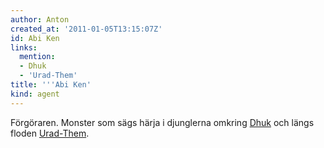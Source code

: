 ```yaml
---
author: Anton
created_at: '2011-01-05T13:15:07Z'
id: Abi Ken
links:
  mention:
  - Dhuk
  - 'Urad-Them'
title: '''Abi Ken'
kind: agent
---
```


Förgöraren. Monster som sägs härja i djunglerna omkring [Dhuk] och längs floden [Urad-Them].

  [Dhuk]: Dhuk
  [Urad-Them]: Urad-Them
